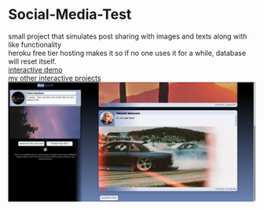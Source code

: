 # Social-Media-Test
small project that simulates post sharing with images and texts along with like functionality\
heroku free tier hosting makes it so if no one uses it for a while, database will reset itself.\
[interactive demo](https://social-network-test2.herokuapp.com/)\
[my other interactive projects](https://clod44.github.io/)
![screenshot](https://github.com/clod44/Social-Media-Test/blob/main/socialMediaTestScreenShot.png)

